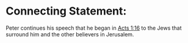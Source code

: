 # Connecting Statement:

Peter continues his speech that he began in [Acts 1:16](../01/16.md) to the Jews that surround him and the other believers in Jerusalem.